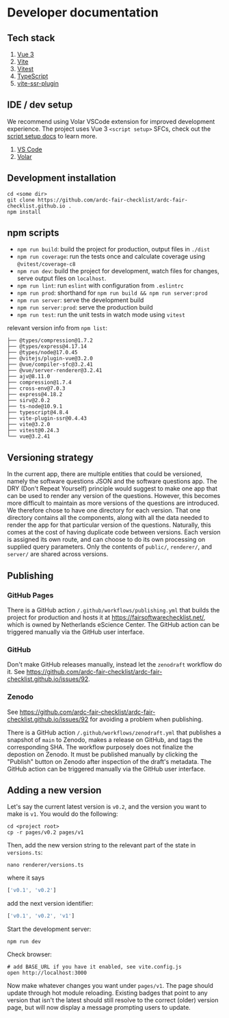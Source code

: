 # Developer documentation


## Tech stack

1. [Vue 3](https://vuejs.org/) 
1. [Vite](https://vitejs.dev/)
1. [Vitest](https://vitest.dev/)
1. [TypeScript](https://www.typescriptlang.org/)
1. [vite-ssr-plugin](https://vite-plugin-ssr.com/)

## IDE / dev setup

We recommend using Volar VSCode extension for improved development experience. The project uses Vue 3 `<script setup>` SFCs, check out the [script setup docs](https://v3.vuejs.org/api/sfc-script-setup.html#sfc-script-setup) to learn more.

1. [VS Code](https://code.visualstudio.com/)
1. [Volar](https://marketplace.visualstudio.com/items?itemName=Vue.volar)

## Development installation

```shell
cd <some dir>
git clone https://github.com/ardc-fair-checklist/ardc-fair-checklist.github.io .
npm install
```

## npm scripts

- `npm run build`: build the project for production, output files in `./dist`
- `npm run coverage`: run the tests once and calculate coverage using `@vitest/coverage-c8`
- `npm run dev`: build the project for development, watch files for changes, serve output files on `localhost`.
- `npm run lint`: run `eslint` with configuration from `.eslintrc`
- `npm run prod`: shorthand for `npm run build && npm run server:prod`
- `npm run server`: serve the development build
- `npm run server:prod`: serve the production build
- `npm run test`: run the unit tests in watch mode using `vitest`

<!--
## Known problem with `npm run prod`

Running `npm run prod` results in a production site that can't resolve some of its own assets when run locally and combined with not undefined `base` option in `vite.config.js`. A possible workaround is to build the production files, then insert a directory with the same name as `base` between `server`|`client` and their files, like so:

```shell
BASE=ssg
npm run build
LIST_CLIENT=$(find ./dist/client/ -mindepth 1 -maxdepth 1)
LIST_SERVER=$(find ./dist/server/ -mindepth 1 -maxdepth 1)
mkdir dist/client/$BASE
mkdir dist/server/$BASE
mv $LIST_CLIENT dist/client/$BASE/
mv $LIST_SERVER dist/server/$BASE/
npm run server:prod
```
-->

relevant version info from `npm list`:

```text
├── @types/compression@1.7.2
├── @types/express@4.17.14
├── @types/node@17.0.45
├── @vitejs/plugin-vue@3.2.0
├── @vue/compiler-sfc@3.2.41
├── @vue/server-renderer@3.2.41
├── ajv@8.11.0
├── compression@1.7.4
├── cross-env@7.0.3
├── express@4.18.2
├── sirv@2.0.2
├── ts-node@10.9.1
├── typescript@4.8.4
├── vite-plugin-ssr@0.4.43
├── vite@3.2.0
├── vitest@0.24.3
└── vue@3.2.41
```

## Versioning strategy

In the current app, there are multiple entities that could be versioned, namely the software questions JSON and the software questions app. The DRY (Don't Repeat Yourself) principle would suggest to make one app that can be used to render any version of the questions. However, this becomes more difficult to maintain as more versions of the questions are introduced. We therefore chose to have one directory for each  version. That one directory contains all the components, along with all the data needed to render the app for that particular version of the questions. Naturally, this comes at the cost of having duplicate code between versions. Each version is assigned its own route, and can choose to do its own processing on supplied query parameters. Only the contents of `public/`, `renderer/`, and `server/` are shared across versions.

## Publishing

### GitHub Pages

There is a GitHub action `/.github/workflows/publishing.yml` that builds the project for production and hosts it at https://fairsoftwarechecklist.net/, which is owned by Netherlands eScience Center. The GitHub action can be triggered manually via the GitHub user interface.

### GitHub

Don't make GitHub releases manually, instead let the `zenodraft` workflow do it. See https://github.com/ardc-fair-checklist/ardc-fair-checklist.github.io/issues/92.

### Zenodo

See https://github.com/ardc-fair-checklist/ardc-fair-checklist.github.io/issues/92 for avoiding a problem when publishing.

There is a GitHub action `/.github/workflows/zenodraft.yml` that publishes a snapshot of `main` to Zenodo, makes a release on GitHub, and tags the corresponding SHA. The workflow purposely does not finalize the depostion on Zenodo. It must be published manually by clicking the "Publish" button on Zenodo after inspection of the draft's metadata. The GitHub action can be triggered manually via the GitHub user interface.

## Adding a new version

Let's say the current latest version is `v0.2`, and the version you want to make is `v1`. You would do the following:

```shell
cd <project root>
cp -r pages/v0.2 pages/v1
```

Then, add the new version string to the relevant part of the state in `versions.ts`:

```shell
nano renderer/versions.ts
```

where it says

```ts
['v0.1', 'v0.2']
```

add the next version identifier:

```ts
['v0.1', 'v0.2', 'v1']
```

Start the development server:

```shell
npm run dev
```

Check browser:

```shell
# add BASE_URL if you have it enabled, see vite.config.js
open http://localhost:3000
```

Now make whatever changes you want under `pages/v1`. The page should update
through hot module reloading. Existing badges that point to any version that isn't
the latest should still resolve to the correct (older) version page, but will now display a message prompting users to update.
